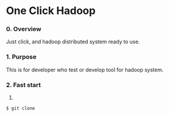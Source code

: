 # One Click Hadoop

### 0. Overview
Just click, and hadoop distributed system ready to use. 

### 1. Purpose
This is for developer who test or develop tool for hadoop system.

### 2. Fast start
1. 
```
$ git clone 
```
